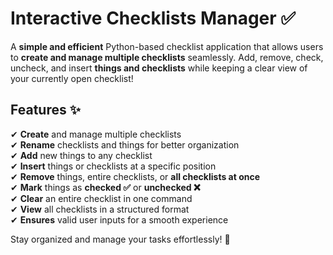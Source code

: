 # **Interactive Checklists Manager ✅**  

A **simple and efficient** Python-based checklist application that allows users to **create and manage multiple checklists** seamlessly. Add, remove, check, uncheck, and insert **things and checklists** while keeping a clear view of your currently open checklist!

## **Features ✨**  
✔ **Create** and manage multiple checklists  
✔ **Rename** checklists and things for better organization  
✔ **Add** new things to any checklist  
✔ **Insert** things or checklists at a specific position  
✔ **Remove** things, entire checklists, or **all checklists at once**  
✔ **Mark** things as **checked ✅** or **unchecked ❌**  
✔ **Clear** an entire checklist in one command  
✔ **View** all checklists in a structured format  
✔ **Ensures** valid user inputs for a smooth experience  

Stay organized and manage your tasks effortlessly! 🚀
